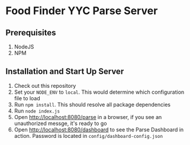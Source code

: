 Food Finder YYC Parse Server
===

Prerequisites 
---

1. NodeJS
1. NPM

Installation and Start Up Server
---

1. Check out this repository
1. Set your `NODE_ENV` to `local`. This would determine which configuration file to load
1. Run `npm install`. This should resolve all package dependencies
1. Run `node index.js`
1. Open [http://localhost:8080/parse](http://localhost:8080/parse) in a browser, if you see an unauthorized messge, it's ready to go
 1. Open [http://localhost:8080/dashboard](http://localhost:8080/dashboard) to see the Parse Dashboard in action. Password is located in `config/dashboard-config.json`
